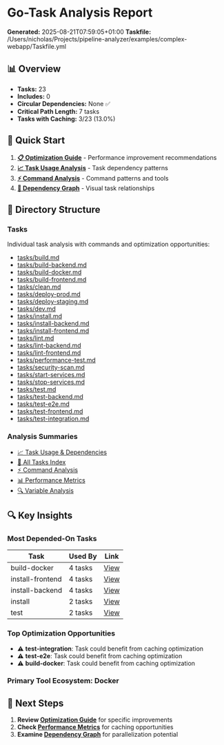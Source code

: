 # Go-Task Analysis Report

**Generated:** 2025-08-21T07:59:05+01:00
**Taskfile:** /Users/nicholas/Projects/pipeline-analyzer/examples/complex-webapp/Taskfile.yml

## 📊 Overview

- **Tasks:** 23
- **Includes:** 0
- **Circular Dependencies:** None ✅
- **Critical Path Length:** 7 tasks
- **Tasks with Caching:** 3/23 (13.0%)

## 🚀 Quick Start

1. **[📋 Optimization Guide](OPTIMIZATION-GUIDE.md)** - Performance improvement recommendations
2. **[📈 Task Usage Analysis](summaries/task-usage.md)** - Task dependency patterns
3. **[⚡ Command Analysis](summaries/commands.md)** - Command patterns and tools
4. **[🔗 Dependency Graph](tasks/dependency-graph.md)** - Visual task relationships

## 📁 Directory Structure

### Tasks
Individual task analysis with commands and optimization opportunities:

- [tasks/build.md](tasks/build.md)
- [tasks/build-backend.md](tasks/build-backend.md)
- [tasks/build-docker.md](tasks/build-docker.md)
- [tasks/build-frontend.md](tasks/build-frontend.md)
- [tasks/clean.md](tasks/clean.md)
- [tasks/deploy-prod.md](tasks/deploy-prod.md)
- [tasks/deploy-staging.md](tasks/deploy-staging.md)
- [tasks/dev.md](tasks/dev.md)
- [tasks/install.md](tasks/install.md)
- [tasks/install-backend.md](tasks/install-backend.md)
- [tasks/install-frontend.md](tasks/install-frontend.md)
- [tasks/lint.md](tasks/lint.md)
- [tasks/lint-backend.md](tasks/lint-backend.md)
- [tasks/lint-frontend.md](tasks/lint-frontend.md)
- [tasks/performance-test.md](tasks/performance-test.md)
- [tasks/security-scan.md](tasks/security-scan.md)
- [tasks/start-services.md](tasks/start-services.md)
- [tasks/stop-services.md](tasks/stop-services.md)
- [tasks/test.md](tasks/test.md)
- [tasks/test-backend.md](tasks/test-backend.md)
- [tasks/test-e2e.md](tasks/test-e2e.md)
- [tasks/test-frontend.md](tasks/test-frontend.md)
- [tasks/test-integration.md](tasks/test-integration.md)

### Analysis Summaries

- [📈 Task Usage & Dependencies](summaries/task-usage.md)
- [📝 All Tasks Index](summaries/all-tasks.md)
- [⚡ Command Analysis](summaries/commands.md)
- [📊 Performance Metrics](summaries/performance.md)
- [🔍 Variable Analysis](summaries/variables.md)

## 🔍 Key Insights

### Most Depended-On Tasks

| Task | Used By | Link |
|------|---------|------|
| build-docker | 4 tasks | [View](tasks/build-docker.md) |
| install-frontend | 4 tasks | [View](tasks/install-frontend.md) |
| install-backend | 4 tasks | [View](tasks/install-backend.md) |
| install | 2 tasks | [View](tasks/install.md) |
| test | 2 tasks | [View](tasks/test.md) |

### Top Optimization Opportunities

- ⚠️ **test-integration**: Task could benefit from caching optimization
- ⚠️ **test-e2e**: Task could benefit from caching optimization
- ⚠️ **build-docker**: Task could benefit from caching optimization

### Primary Tool Ecosystem: **Docker**

## 🎯 Next Steps

1. **Review [Optimization Guide](OPTIMIZATION-GUIDE.md)** for specific improvements
2. **Check [Performance Metrics](summaries/performance.md)** for caching opportunities
3. **Examine [Dependency Graph](tasks/dependency-graph.md)** for parallelization potential

